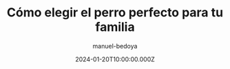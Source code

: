 ---
title: "Cómo elegir el perro perfecto para tu familia"
slug: "como-elegir-perro-perfecto-familia"
excerpt: "Guía completa para encontrar la raza de perro ideal según tu estilo de vida, espacio disponible y experiencia como dueño. Descubre qué factores considerar antes de adoptar tu nuevo compañero canino."
image: "https://images.unsplash.com/photo-1551717743-49959800b1f6?ixlib=rb-4.0.3&auto=format&fit=crop&w=800&q=80"
date: 2024-01-20T10:00:00.000Z
author: "manuel-bedoya"
categories: ["consejos", "adopcion"]
tags: ["adopcion", "familias", "consejos", "razas"]
readingTime: 8
featured: true
showTableOfContents: true
status: "published"
seoTitle: "Cómo elegir el perro perfecto para tu familia - Guía completa"
seoDescription: "Descubre cómo elegir la raza de perro ideal para tu familia con nuestra guía completa. Consejos expertos para encontrar tu compañero perfecto."
---
